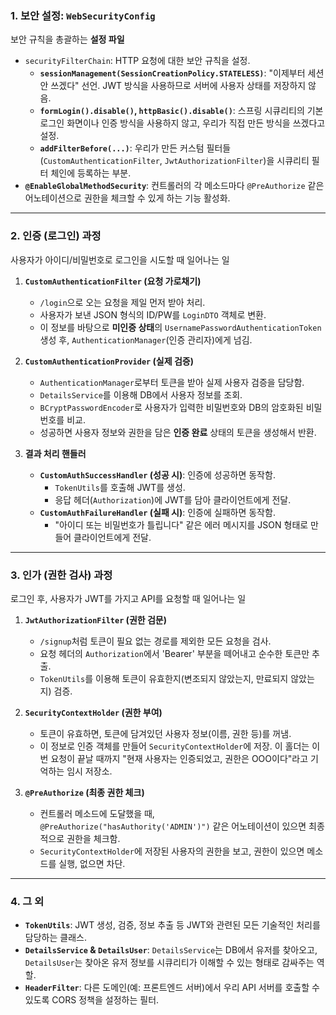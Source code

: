 
### **1. 보안 설정: `WebSecurityConfig`**

보안 규칙을 총괄하는 **설정 파일**

* `securityFilterChain`: HTTP 요청에 대한 보안 규칙을 설정.
    * **`sessionManagement(SessionCreationPolicy.STATELESS)`**: "이제부터 세션 안 쓰겠다" 선언. JWT 방식을 사용하므로 서버에 사용자 상태를 저장하지 않음.
    * **`formLogin().disable()`, `httpBasic().disable()`**: 스프링 시큐리티의 기본 로그인 화면이나 인증 방식을 사용하지 않고, 우리가 직접 만든 방식을 쓰겠다고 설정.
    * **`addFilterBefore(...)`**: 우리가 만든 커스텀 필터들(`CustomAuthenticationFilter`, `JwtAuthorizationFilter`)을 시큐리티 필터 체인에 등록하는 부분.
* **`@EnableGlobalMethodSecurity`**: 컨트롤러의 각 메소드마다 `@PreAuthorize` 같은 어노테이션으로 권한을 체크할 수 있게 하는 기능 활성화.

---

### **2. 인증 (로그인) 과정**

사용자가 아이디/비밀번호로 로그인을 시도할 때 일어나는 일

1.  **`CustomAuthenticationFilter` (요청 가로채기)**
    * `/login`으로 오는 요청을 제일 먼저 받아 처리.
    * 사용자가 보낸 JSON 형식의 ID/PW를 `LoginDTO` 객체로 변환.
    * 이 정보를 바탕으로 **미인증 상태**의 `UsernamePasswordAuthenticationToken` 생성 후, `AuthenticationManager`(인증 관리자)에게 넘김.

2.  **`CustomAuthenticationProvider` (실제 검증)**
    * `AuthenticationManager`로부터 토큰을 받아 실제 사용자 검증을 담당함.
    * `DetailsService`를 이용해 DB에서 사용자 정보를 조회.
    * `BCryptPasswordEncoder`로 사용자가 입력한 비밀번호와 DB의 암호화된 비밀번호를 비교.
    * 성공하면 사용자 정보와 권한을 담은 **인증 완료** 상태의 토큰을 생성해서 반환.

3.  **결과 처리 핸들러**
    * **`CustomAuthSuccessHandler` (성공 시)**: 인증에 성공하면 동작함.
        * `TokenUtils`를 호출해 JWT를 생성.
        * 응답 헤더(`Authorization`)에 JWT를 담아 클라이언트에게 전달.
    * **`CustomAuthFailureHandler` (실패 시)**: 인증에 실패하면 동작함.
        * "아이디 또는 비밀번호가 틀립니다" 같은 에러 메시지를 JSON 형태로 만들어 클라이언트에게 전달.

---

### **3. 인가 (권한 검사) 과정**

로그인 후, 사용자가 JWT를 가지고 API를 요청할 때 일어나는 일

1.  **`JwtAuthorizationFilter` (권한 검문)**
    * `/signup`처럼 토큰이 필요 없는 경로를 제외한 모든 요청을 검사.
    * 요청 헤더의 `Authorization`에서 'Bearer' 부분을 떼어내고 순수한 토큰만 추출.
    * `TokenUtils`를 이용해 토큰이 유효한지(변조되지 않았는지, 만료되지 않았는지) 검증.

2.  **`SecurityContextHolder` (권한 부여)**
    * 토큰이 유효하면, 토큰에 담겨있던 사용자 정보(이름, 권한 등)를 꺼냄.
    * 이 정보로 인증 객체를 만들어 `SecurityContextHolder`에 저장. 이 홀더는 이번 요청이 끝날 때까지 "현재 사용자는 인증되었고, 권한은 OOO이다"라고 기억하는 임시 저장소.

3.  **`@PreAuthorize` (최종 권한 체크)**
    * 컨트롤러 메소드에 도달했을 때, `@PreAuthorize("hasAuthority('ADMIN')")` 같은 어노테이션이 있으면 최종적으로 권한을 체크함.
    * `SecurityContextHolder`에 저장된 사용자의 권한을 보고, 권한이 있으면 메소드를 실행, 없으면 차단.

---
### **4. 그 외**
* **`TokenUtils`**: JWT 생성, 검증, 정보 추출 등 JWT와 관련된 모든 기술적인 처리를 담당하는 클래스.
* **`DetailsService` & `DetailsUser`**: `DetailsService`는 DB에서 유저를 찾아오고, `DetailsUser`는 찾아온 유저 정보를 시큐리티가 이해할 수 있는 형태로 감싸주는 역할.
* **`HeaderFilter`**: 다른 도메인(예: 프론트엔드 서버)에서 우리 API 서버를 호출할 수 있도록 CORS 정책을 설정하는 필터.